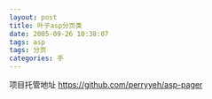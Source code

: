 ```yaml
---
layout: post
title: 叶子asp分页类
date: 2005-09-26 10:38:07
tags: asp
tags: 分页
categories: 手
---
```

项目托管地址 <https://github.com/perryyeh/asp-pager>
